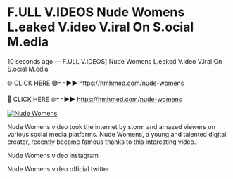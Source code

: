 # F.ULL V.IDEOS Nude Womens L.eaked V.ideo V.iral On S.ocial M.edia

10 seconds ago — F.ULL V.IDEOS] Nude Womens L.eaked V.ideo V.iral On S.ocial M.edia

🌐 CLICK HERE 🟢==►► https://hmhmed.com/nude-womens

🔴 CLICK HERE 🌐==►► https://hmhmed.com/nude-womens

[![Nude Womens](https://i.imgur.com/dJHk4Zq.gif)](https://hmhmed.com/nude-womens)

Nude Womens video took the internet by storm and amazed viewers on various social media platforms. Nude Womens, a young and talented digital creator, recently became famous thanks to this interesting video.

Nude Womens video instagram

Nude Womens video official twitter
